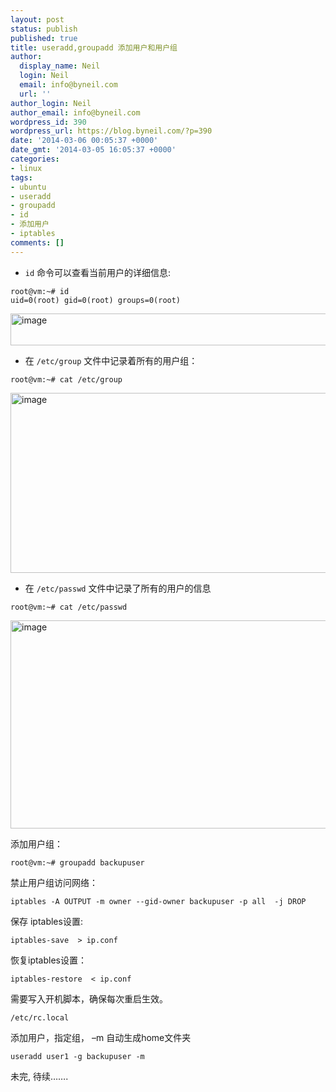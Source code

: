 ```yaml
---
layout: post
status: publish
published: true
title: useradd,groupadd 添加用户和用户组
author:
  display_name: Neil
  login: Neil
  email: info@byneil.com
  url: ''
author_login: Neil
author_email: info@byneil.com
wordpress_id: 390
wordpress_url: https://blog.byneil.com/?p=390
date: '2014-03-06 00:05:37 +0000'
date_gmt: '2014-03-05 16:05:37 +0000'
categories:
- linux
tags:
- ubuntu
- useradd
- groupadd
- id
- 添加用户
- iptables
comments: []
---
```

<ul>
<li><code>id</code> 命令可以查看当前用户的详细信息:</li>
</ul>
<pre><code>root@vm:~# id
uid=0(root) gid=0(root) groups=0(root)
</code></pre>
<p><a href="https://blog.byneil.com/wp-content/uploads/2014/03/image6.png"><img title="image" style="border-left-width: 0px; border-right-width: 0px; border-bottom-width: 0px; display: inline; border-top-width: 0px" border="0" alt="image" src="https://blog.byneil.com/wp-content/uploads/2014/03/image_thumb6.png" width="738" height="51"></a> </p>
<ul>
<li>在 <code>/etc/group</code> 文件中记录着所有的用户组：</li>
</ul>
<pre><code>root@vm:~# cat /etc/group
</code></pre>
<p><a href="https://blog.byneil.com/wp-content/uploads/2014/03/image7.png"><img title="image" style="border-left-width: 0px; border-right-width: 0px; border-bottom-width: 0px; display: inline; border-top-width: 0px" border="0" alt="image" src="https://blog.byneil.com/wp-content/uploads/2014/03/image_thumb7.png" width="664" height="288"></a></p>
<ul>
<li>在 <code>/etc/passwd</code> 文件中记录了所有的用户的信息</li>
</ul>
<pre><code>root@vm:~# cat /etc/passwd
</code></pre>
<p><a href="https://blog.byneil.com/wp-content/uploads/2014/03/image31.png"><img title="image" style="border-top: 0px; border-right: 0px; border-bottom: 0px; border-left: 0px; display: inline" border="0" alt="image" src="https://blog.byneil.com/wp-content/uploads/2014/03/image3_thumb.png" width="787" height="333"></a> </p>
<p>添加用户组：</p>
<pre><code>root@vm:~# groupadd backupuser
</code></pre>
<p>禁止用户组访问网络：</p>
<pre><code>iptables -A OUTPUT -m owner --gid-owner backupuser -p all  -j DROP
</code></pre>
<p>保存 iptables设置:</p>
<pre><code>iptables-save  > ip.conf
</code></pre>
<p>恢复iptables设置：</p>
<pre><code>iptables-restore  < ip.conf
</code></pre>
<p>需要写入开机脚本，确保每次重启生效。</p>
<pre><code>/etc/rc.local
</code></pre>
<p>添加用户，指定组， &ndash;m 自动生成home文件夹</p>
<pre><code>useradd user1 -g backupuser -m
</code></pre>
<p>未完, 待续&hellip;&hellip;.</p>
